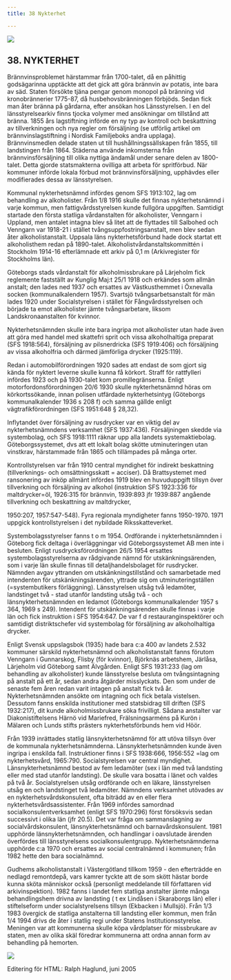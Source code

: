 ```yaml
---
title: 38 Nykterhet

---
```


[![](arrow9.jpg)](Index.htm)

## 38\. NYKTERHET 

Brännvinsproblemet härstammar från 1700-talet, då en påhittig godsägarinna upptäckte att det gick att göra brännvin av potatis, inte bara av säd. Staten försökte tjäna pengar genom monopol på bränning vid kronobrännerier 1775-87, då husbehovsbränningen förbjöds. Sedan fick man åter bränna på gårdarna, efter ansökan hos Länsstyrelsen. I en del länsstyrelsearkiv finns tjocka volymer med ansökningar om tillstånd att bränna. 1855 års lagstiftning införde en ny typ av kontroll och beskattning av tillverkningen och nya regler om försäljning (se utförlig artikel om brännvinslagstiftning i Nordisk Familjeboks andra upplaga). Brännvinsmedlen delade staten ut till hushållningssällskapen från 1855, till landstingen från 1864. Städerna använde inkomsterna från brännvinsförsäljning till olika nyttiga ändamål under senare delen av 1800-talet. Detta gjorde statsmakterna ovilliga att arbeta för spritförbud. När kommuner införde lokala förbud mot brännvinsförsäljning, upphävdes eller modifierades dessa av länsstyrelsen. 

Kommunal nykterhetsnämnd infördes genom SFS 1913:102, lag om behandling av alkoholister. Från 1/8 1916 skulle det finnas nykterhetsnämnd i varje kommun, men fattigvårdsstyrelsen kunde fullgöra uppgiften. Samtidigt startade den första statliga vårdanstalten för alkoholister, Venngarn i Uppland, men antalet intagna blev så litet att de flyttades till Salbohed och Venngarn var 1918-21 i stället tvångsuppfostringsanstalt, men blev sedan åter alkoholistanstalt. Uppsala läns nykterhetsförbund hade dock startat ett alkoholisthem redan på 1890-talet. Alkoholistvårdanstaltskommittén i Stockholm 1914-16 efterlämnade ett arkiv på 0,1 m (Arkivregister för Stockholms län). 

Göteborgs stads vårdanstalt för alkoholmissbrukare på Lärjeholm fick reglemente fastställt av Kunglig Maj:t 25/1 1918 och erkändes som allmän anstalt; den lades ned 1937 och ersattes av Västkusthemmet i Öxnevalla socken (kommunalkalendern 1957). Svartsjö tvångsarbetsanstalt för män lades 1920 under Socialstyrelsen i stället för Fångvårdsstyrelsen och började ta emot alkoholister jämte tvångsarbetare, liksom Landskronaanstalten för kvinnor. 

Nykterhetsnämnden skulle inte bara ingripa mot alkoholister utan hade även att göra med handel med skattefri sprit och vissa alkoholhaltiga preparat (SFS 1918:564), försäljning av pilsnerdricka (SFS 1919:406) och försäljning av vissa alkoholfria och därmed jämförliga drycker (1925:119). 

Redan i automobilförordningen 1920 sades att endast de som gjort sig kända för nyktert leverne skulle kunna få körkort. Straff för rattfylleri infördes 1923 och på 1930-talet kom promillegränserna. Enligt motorfordonsförordningen 20/6 1930 skulle nykterhetsnämnd höras om körkortssökande, innan polisen utfärdade nykterhetsintyg (Göteborgs kommunalkalender 1936 s 208 f) och samma gällde enligt vägtrafikförordningen (SFS 1951:648 § 28,32). 

Inflytandet över försäljning av rusdrycker var en viktig del av nykterhetsnämndens verksamhet (SFS 1937:436). Försäljningen skedde via systembolag, och SFS 1918:1111 räknar upp alla landets systemaktiebolag. Göteborgssystemet, dvs att ett lokalt bolag skötte utminuteringen utan vinstkrav, härstammade från 1865 och tillämpades på många orter. 

Kontrollstyrelsen var från 1910 central myndighet för indirekt beskattning (tillverknings- och omsättningsskatt = acciser). Då Brattsystemet med ransonering av inköp allmänt infördes 1919 blev en huvuduppgift tillsyn över tillverkning och försäljning av alkohol (instruktion SFS 1923:336 för maltdrycker=öl, 1926:315 för brännvin, 1939:893 jfr 1939:887 angående tillverkning och beskattning av maltdrycker, 

1950:207, 1957:547-548). Fyra regionala myndigheter fanns 1950-1970. 1971 uppgick kontrollstyrelsen i det nybildade Riksskatteverket. 

Systembolagsstyrelser fanns t o m 1954. Ordförande i nykterhetsnämnden i Göteborg fick deltaga i överläggningar vid Göteborgssystemet AB men inte i besluten. Enligt rusdrycksförordningen 26/5 1954 ersattes systembolagsstyrelserna av rådgivande nämnd för utskänkningsärenden, som i varje län skulle finnas till detaljhandelsbolaget för rusdrycker. Nämnden avgav yttranden om utskänkningstillstånd och samarbetade med intendenten för utskänkningsärenden, yttrade sig om utminuteringställen (=systembutikers förläggning). Länsstyrelsen utsåg två ledamöter, landstinget två - stad utanför landsting utsåg två - och länsnykterhetsnämnden en ledamot (Göteborgs kommunalkalender 1957 s 364, 1969 s 249). Intendent för utskänkningsärenden skulle finnas i varje län och fick instruktion i SFS 1954:647. De var f d restauranginspektörer och samtidigt distriktschefer vid systembolag för försäljning av alkoholhaltiga drycker. 

Enligt Svensk uppslagsbok (1935) hade bara c:a 400 av landets 2.532 kommuner särskild nykterhetsnämnd och alkoholistanstalt fanns förutom Venngarn i Gunnarskog, Flisby (för kvinnor), Björknäs arbetshem, Järlåsa, Lärjeholm vid Göteborg samt Älvgården. Enligt SFS 1931:233 (lag om behandling av alkoholister) kunde länsstyrelse besluta om tvångsintagning på anstalt på ett år, sedan andra åtgärder misslyckats. Den som under de senaste fem åren redan varit intagen på anstalt fick två år. Nykterhetsnämnden ansökte om intagning och fick betala vistelsen. Dessutom fanns enskilda institutioner med statsbidrag till driften (SFS 1932:217), dit kunde alkoholmissbrukare söka frivilligt. Sådana anstalter var Diakonistiftelsens Härnö vid Mariefred, Frälsningsarméns på Kurön i Mälaren och Lunds stifts prästers nykterhetsförbunds hem vid Höör. 

Från 1939 inrättades statlig länsnykterhetsnämnd för att utöva tillsyn över de kommunala nykterhetsnämnderna. Länsnykterhetsnämnden kunde även ingripa i enskilda fall. Instruktioner finns i SFS 1938:666, 1956:552 =lag om nykterhetsvård, 1965:790. Socialstyrelsen var central myndighet. Länsnykterhetsnämnd bestod av fem ledamöter (sex i län med två landsting eller med stad utanför landsting). De skulle vara bosatta i länet och valdes på två år. Socialstyrelsen utsåg ordförande och en läkare, länsstyrelsen utsåg en och landstinget två ledamöter. Nämndens verksamhet utövades av en nykterhetsvårdskonsulent, ofta biträdd av en eller flera nykterhetsvårdsassistenter. Från 1969 infördes samordnad socialkonsulentverksamhet (enligt SFS 1970:296) först försöksvis sedan successivt i olika län (jfr 20.5). Det var fråga om sammanslagning av socialvårdskonsulent, länsnykterhetsnämnd och barnavårdskonsulent. 1981 upphörde länsnykterhetsnämnden, och handlingar i oavslutade ärenden överfördes till länsstyrelsens socialkonsulentgrupp. Nykterhetsnämnderna upphörde c:a 1970 och ersattes av social centralnämnd i kommunen; från 1982 hette den bara socialnämnd. 

Gudhems alkoholistanstalt i Västergötland tillkom 1959 - den efterträdde en nedlagd remontdepå, vars kamrer tyckte att de som skött hästar borde kunna sköta människor också (personligt meddelande till författaren vid arkivinspektion). 1982 fanns i landet fem statliga anstalter jämte många behandlingshem drivna av landsting ( t ex Lindåsen i Skaraborgs län) eller i stiftelseform under socialstyrelsens tillsyn (Ekbacken i Mullsjö). Från 1/3 1983 övergick de statliga anstalterna till landsting eller kommun, men från 1/4 1994 drivs de åter i statlig regi under Statens Institutionsstyrelse. Meningen var att kommunerna skulle köpa vårdplatser för missbrukare av staten, men av olika skäl föredrar kommunerna att ordna annan form av behandling på hemorten. 

[![](arrow9.jpg)](Index.htm)

Editering för HTML: Ralph Haglund, juni 2005
